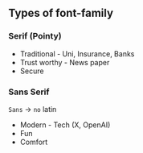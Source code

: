 ## Types of font-family

### Serif (Pointy)

- Traditional - Uni, Insurance, Banks
- Trust worthy - News paper
- Secure

### Sans Serif

`Sans` -> `no` latin

- Modern - Tech (X, OpenAI)
- Fun
- Comfort
